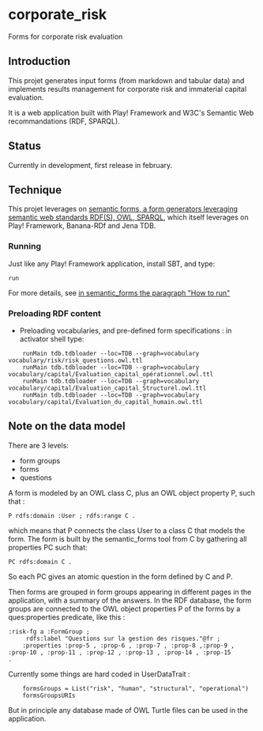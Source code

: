 # corporate\_risk
Forms for corporate risk evaluation

## Introduction
This projet generates input forms (from markdown and tabular data) and implements results management 
for corporate risk  and immaterial capital evaluation.

It is a web application built with Play! Framework and W3C's Semantic Web recommandations (RDF, SPARQL).

## Status

Currently in development, first release in february.

## Technique

This projet leverages on [semantic forms, a form generators leveraging semantic web standards RDF(S), OWL, SPARQL](https://github.com/jmvanel/semantic_forms#semantic-forms),
which itself leverages on Play! Framework, Banana-RDf and Jena TDB.

### Running

Just like any Play! Framework application, install SBT, and type:

    run

For more details, see [in semantic\_forms the paragraph "How to run"](https://github.com/jmvanel/semantic_forms/tree/master/scala/forms_play#how-to-run)

### Preloading RDF content

- Preloading vocabularies, and pre-defined form specifications : in activator shell type:
```
    runMain tdb.tdbloader --loc=TDB --graph=vocabulary vocabulary/risk/risk_questions.owl.ttl
    runMain tdb.tdbloader --loc=TDB --graph=vocabulary vocabulary/capital/Evaluation_capital_opérationnel.owl.ttl
    runMain tdb.tdbloader --loc=TDB --graph=vocabulary vocabulary/capital/Evaluation_capital_Structurel.owl.ttl
    runMain tdb.tdbloader --loc=TDB --graph=vocabulary vocabulary/capital/Evaluation_du_capital_humain.owl.ttl
```

## Note on the data model
There are 3 levels:
- form groups
- forms
- questions

A form is modeled by an OWL class C, plus an OWL object property P, such that :

    P rdfs:domain :User ; rdfs:range C .

which means that P connects the class User to a class C that models the form.
The form is built by the semantic\_forms tool from C by gathering all properties PC such that:

    PC rdfs:domain C .

So each PC gives an atomic question in the form defined by C and P.

Then forms are grouped in form groups appearing in different pages in the application, with a summary of the answers.
In the RDF database, the form groups are connected to the OWL object properties P of the forms by a ques:properties predicate, like this :

```
:risk-fg a :FormGroup ;
     rdfs:label "Questions sur la gestion des risques."@fr ;
    :properties :prop-5 , :prop-6 , :prop-7 , :prop-8 ,:prop-9 , :prop-10 , :prop-11 , :prop-12 , :prop-13 , :prop-14 , :prop-15
.
```

Currently some things are hard coded in UserDataTrait :
```
    formsGroups = List("risk", "human", "structural", "operational")
    formsGroupsURIs
```
But in principle any database made of OWL Turtle files can be used in the application.
